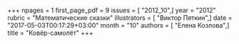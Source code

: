 +++
npages = 1
first_page_pdf = 9
issues = [ "2012_10",]
year = "2012"
rubric = "Математические сказки"
illustrators = [ "Виктор Пяткин",]
date = "2017-05-03T00:17:29+03:00"
month = "10"
authors = [ "Елена Козлова",]
title = "Ковёр-самолёт"
+++
